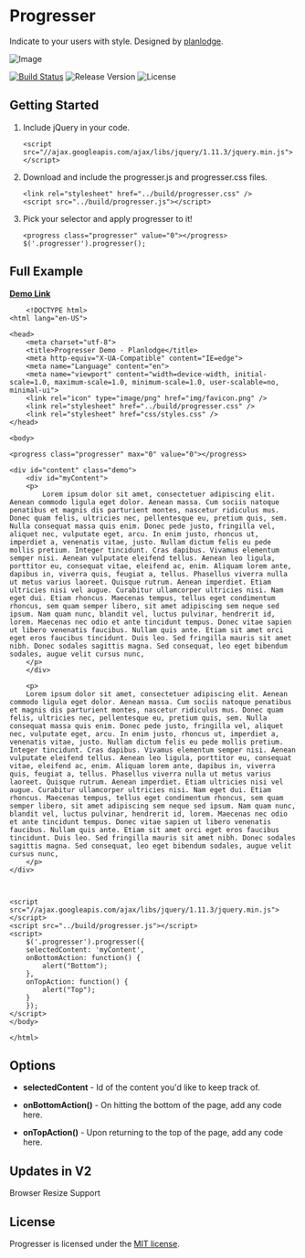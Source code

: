 # Progresser
Indicate to your users with style. Designed by [planlodge](https://github.com/planlodge).

![Image](https://github.com/planlodge/Progresser/blob/master/demo/img/screen1.gif?raw=true)

[![Build Status](https://travis-ci.org/stevenbenner/jquery-powertip.svg?branch=master)](https://travis-ci.org/stevenbenner/jquery-powertip)
![Release Version](http://img.shields.io/github/release/stevenbenner/jquery-powertip.svg)
![License](https://img.shields.io/packagist/l/doctrine/orm.svg)


## Getting Started

 1. Include jQuery in your code.

		<script src="//ajax.googleapis.com/ajax/libs/jquery/1.11.3/jquery.min.js"></script>
 
 2. Download and include the progresser.js and progresser.css files.
 
 		<link rel="stylesheet" href="../build/progresser.css" />
		<script src="../build/progresser.js"></script>
 3. Pick your selector and apply progresser to it!
 	
		<progress class="progresser" value="0"></progress>
		$('.progresser').progresser();
 		

## Full Example

[**Demo Link**](https://planlodge.github.io/Progresser/demo/) 

    	<!DOCTYPE html>
	<html lang="en-US">

	<head>
	    <meta charset="utf-8">
	    <title>Progresser Demo - Planlodge</title>
	    <meta http-equiv="X-UA-Compatible" content="IE=edge">
	    <meta name="Language" content="en">
	    <meta name="viewport" content="width=device-width, initial-scale=1.0, maximum-scale=1.0, minimum-scale=1.0, user-scalable=no, minimal-ui">
	    <link rel="icon" type="image/png" href="img/favicon.png" />
	    <link rel="stylesheet" href="../build/progresser.css" />
	    <link rel="stylesheet" href="css/styles.css" />
	</head>

	<body>

	<progress class="progresser" max="0" value="0"></progress>

	<div id="content" class="demo">
	    <div id="myContent">
		<p>
		    Lorem ipsum dolor sit amet, consectetuer adipiscing elit. Aenean commodo ligula eget dolor. Aenean massa. Cum sociis natoque penatibus et magnis dis parturient montes, nascetur ridiculus mus. Donec quam felis, ultricies nec, pellentesque eu, pretium quis, sem. Nulla consequat massa quis enim. Donec pede justo, fringilla vel, aliquet nec, vulputate eget, arcu. In enim justo, rhoncus ut, imperdiet a, venenatis vitae, justo. Nullam dictum felis eu pede mollis pretium. Integer tincidunt. Cras dapibus. Vivamus elementum semper nisi. Aenean vulputate eleifend tellus. Aenean leo ligula, porttitor eu, consequat vitae, eleifend ac, enim. Aliquam lorem ante, dapibus in, viverra quis, feugiat a, tellus. Phasellus viverra nulla ut metus varius laoreet. Quisque rutrum. Aenean imperdiet. Etiam ultricies nisi vel augue. Curabitur ullamcorper ultricies nisi. Nam eget dui. Etiam rhoncus. Maecenas tempus, tellus eget condimentum rhoncus, sem quam semper libero, sit amet adipiscing sem neque sed ipsum. Nam quam nunc, blandit vel, luctus pulvinar, hendrerit id, lorem. Maecenas nec odio et ante tincidunt tempus. Donec vitae sapien ut libero venenatis faucibus. Nullam quis ante. Etiam sit amet orci eget eros faucibus tincidunt. Duis leo. Sed fringilla mauris sit amet nibh. Donec sodales sagittis magna. Sed consequat, leo eget bibendum sodales, augue velit cursus nunc,
		</p>
	    </div>

	    <p>
		Lorem ipsum dolor sit amet, consectetuer adipiscing elit. Aenean commodo ligula eget dolor. Aenean massa. Cum sociis natoque penatibus et magnis dis parturient montes, nascetur ridiculus mus. Donec quam felis, ultricies nec, pellentesque eu, pretium quis, sem. Nulla consequat massa quis enim. Donec pede justo, fringilla vel, aliquet nec, vulputate eget, arcu. In enim justo, rhoncus ut, imperdiet a, venenatis vitae, justo. Nullam dictum felis eu pede mollis pretium. Integer tincidunt. Cras dapibus. Vivamus elementum semper nisi. Aenean vulputate eleifend tellus. Aenean leo ligula, porttitor eu, consequat vitae, eleifend ac, enim. Aliquam lorem ante, dapibus in, viverra quis, feugiat a, tellus. Phasellus viverra nulla ut metus varius laoreet. Quisque rutrum. Aenean imperdiet. Etiam ultricies nisi vel augue. Curabitur ullamcorper ultricies nisi. Nam eget dui. Etiam rhoncus. Maecenas tempus, tellus eget condimentum rhoncus, sem quam semper libero, sit amet adipiscing sem neque sed ipsum. Nam quam nunc, blandit vel, luctus pulvinar, hendrerit id, lorem. Maecenas nec odio et ante tincidunt tempus. Donec vitae sapien ut libero venenatis faucibus. Nullam quis ante. Etiam sit amet orci eget eros faucibus tincidunt. Duis leo. Sed fringilla mauris sit amet nibh. Donec sodales sagittis magna. Sed consequat, leo eget bibendum sodales, augue velit cursus nunc,
	    </p>
	</div>



	<script src="//ajax.googleapis.com/ajax/libs/jquery/1.11.3/jquery.min.js"></script>
	<script src="../build/progresser.js"></script>
	<script>
	    $('.progresser').progresser({
		selectedContent: 'myContent',
		onBottomAction: function() {
		    alert("Bottom");
		},
		onTopAction: function() {
		    alert("Top");
		}
	    });
	</script>
	</body>

	</html>
	
## Options

- **selectedContent** - Id of the content you'd like to keep track of.

- **onBottomAction()** - On hitting the bottom of the page, add any code here.

- **onTopAction()** - Upon returning to the top of the page, add any code here.

## Updates in V2

Browser Resize Support


## License

Progresser is licensed under the [MIT license](http://opensource.org/licenses/MIT).

